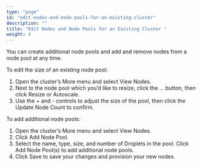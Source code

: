 ```yaml
---
type: "page"
id: "edit-nodes-and-node-pools-for-an-existing-cluster"
description: ""
title: "Edit Nodes and Node Pools for an Existing Cluster "
weight: 4
---
```


You can create additional node pools and add and remove nodes from a node pool at any time.

To edit the size of an existing node pool:

1. Open the cluster’s More menu and select View Nodes.
2. Next to the node pool which you’d like to resize, click the … button, then click Resize or Autoscale.
3. Use the + and - controls to adjust the size of the pool, then click the Update Node Count to confirm.

To add additional node pools:

1. Open the cluster’s More menu and select View Nodes.
2. Click Add Node Pool.
3. Select the name, type, size, and number of Droplets in the pool. Click Add Node Pool(s) to add additional node pools.
4. Click Save to save your changes and provision your new nodes.

